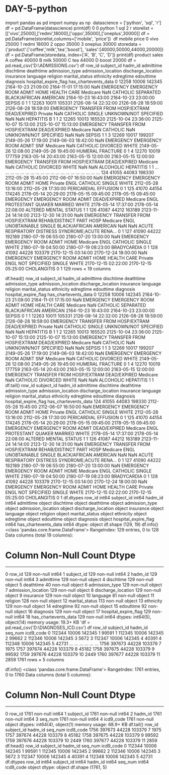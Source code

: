 # DAY-5-python
import pandas as pd
import numpy as np
​
datascience = ['python', 'sql', 'r']
df = pd.DataFrame(datascience)
print(df)
        0
0  python
1     sql
2       r
storelist = [['vivo',25000],['redmi',18000],['oppo',35000],['oneplus',30000]]
df = pd.DataFrame(storelist,columns=['mobile', 'price'])
​
df
mobile	price
0	vivo	25000
1	redmi	18000
2	oppo	35000
3	oneplus	30000
storedata = {'product':['coffee','milk','tea','boost'],
            'sales':[40000,50000,44000,20000]}
df = pd.DataFrame(storedata, index=['A', 'B', 'C', 'D'])
print(df)
  product  sales
A  coffee  40000
B    milk  50000
C     tea  44000
D   boost  20000
df = pd.read_csv('D:\ADMISSIONS.csv')
df
row_id	subject_id	hadm_id	admittime	dischtime	deathtime	admission_type	admission_location	discharge_location	insurance	language	religion	marital_status	ethnicity	edregtime	edouttime	diagnosis	hospital_expire_flag	has_chartevents_data
0	12258	10006	142345	2164-10-23 21:09:00	2164-11-01 17:15:00	NaN	EMERGENCY	EMERGENCY ROOM ADMIT	HOME HEALTH CARE	Medicare	NaN	CATHOLIC	SEPARATED	BLACK/AFRICAN AMERICAN	2164-10-23 16:43:00	2164-10-23 23:00:00	SEPSIS	0	1
1	12263	10011	105331	2126-08-14 22:32:00	2126-08-28 18:59:00	2126-08-28 18:59:00	EMERGENCY	TRANSFER FROM HOSP/EXTRAM	DEAD/EXPIRED	Private	NaN	CATHOLIC	SINGLE	UNKNOWN/NOT SPECIFIED	NaN	NaN	HEPATITIS B	1	1
2	12265	10013	165520	2125-10-04 23:36:00	2125-10-07 15:13:00	2125-10-07 15:13:00	EMERGENCY	TRANSFER FROM HOSP/EXTRAM	DEAD/EXPIRED	Medicare	NaN	CATHOLIC	NaN	UNKNOWN/NOT SPECIFIED	NaN	NaN	SEPSIS	1	1
3	12269	10017	199207	2149-05-26 17:19:00	2149-06-03 18:42:00	NaN	EMERGENCY	EMERGENCY ROOM ADMIT	SNF	Medicare	NaN	CATHOLIC	DIVORCED	WHITE	2149-05-26 12:08:00	2149-05-26 19:45:00	HUMERAL FRACTURE	0	1
4	12270	10019	177759	2163-05-14 20:43:00	2163-05-15 12:00:00	2163-05-15 12:00:00	EMERGENCY	TRANSFER FROM HOSP/EXTRAM	DEAD/EXPIRED	Medicare	NaN	CATHOLIC	DIVORCED	WHITE	NaN	NaN	ALCOHOLIC HEPATITIS	1	1
...	...	...	...	...	...	...	...	...	...	...	...	...	...	...	...	...	...	...	...
124	41055	44083	198330	2112-05-28 15:45:00	2112-06-07 16:50:00	NaN	EMERGENCY	EMERGENCY ROOM ADMIT	HOME	Private	ENGL	CATHOLIC	SINGLE	WHITE	2112-05-28 13:16:00	2112-05-28 17:30:00	PERICARDIAL EFFUSION	0	1
125	41070	44154	174245	2178-05-14 20:29:00	2178-05-15 09:45:00	2178-05-15 09:45:00	EMERGENCY	EMERGENCY ROOM ADMIT	DEAD/EXPIRED	Medicare	ENGL	PROTESTANT QUAKER	MARRIED	WHITE	2178-05-14 17:37:00	2178-05-14 22:08:00	ALTERED MENTAL STATUS	1	1
126	41087	44212	163189	2123-11-24 14:14:00	2123-12-30 14:31:00	NaN	EMERGENCY	TRANSFER FROM HOSP/EXTRAM	REHAB/DISTINCT PART HOSP	Medicare	ENGL	UNOBTAINABLE	SINGLE	BLACK/AFRICAN AMERICAN	NaN	NaN	ACUTE RESPIRATORY DISTRESS SYNDROME;ACUTE RENA...	0	1
127	41090	44222	192189	2180-07-19 06:55:00	2180-07-20 13:00:00	NaN	EMERGENCY	EMERGENCY ROOM ADMIT	HOME	Medicare	ENGL	CATHOLIC	SINGLE	WHITE	2180-07-19 04:50:00	2180-07-19 08:23:00	BRADYCARDIA	0	1
128	41092	44228	103379	2170-12-15 03:14:00	2170-12-24 18:00:00	NaN	EMERGENCY	EMERGENCY ROOM ADMIT	HOME HEALTH CARE	Private	ENGL	NOT SPECIFIED	SINGLE	WHITE	2170-12-15 02:22:00	2170-12-15 05:25:00	CHOLANGITIS	0	1
129 rows × 19 columns

df.head()
row_id	subject_id	hadm_id	admittime	dischtime	deathtime	admission_type	admission_location	discharge_location	insurance	language	religion	marital_status	ethnicity	edregtime	edouttime	diagnosis	hospital_expire_flag	has_chartevents_data
0	12258	10006	142345	2164-10-23 21:09:00	2164-11-01 17:15:00	NaN	EMERGENCY	EMERGENCY ROOM ADMIT	HOME HEALTH CARE	Medicare	NaN	CATHOLIC	SEPARATED	BLACK/AFRICAN AMERICAN	2164-10-23 16:43:00	2164-10-23 23:00:00	SEPSIS	0	1
1	12263	10011	105331	2126-08-14 22:32:00	2126-08-28 18:59:00	2126-08-28 18:59:00	EMERGENCY	TRANSFER FROM HOSP/EXTRAM	DEAD/EXPIRED	Private	NaN	CATHOLIC	SINGLE	UNKNOWN/NOT SPECIFIED	NaN	NaN	HEPATITIS B	1	1
2	12265	10013	165520	2125-10-04 23:36:00	2125-10-07 15:13:00	2125-10-07 15:13:00	EMERGENCY	TRANSFER FROM HOSP/EXTRAM	DEAD/EXPIRED	Medicare	NaN	CATHOLIC	NaN	UNKNOWN/NOT SPECIFIED	NaN	NaN	SEPSIS	1	1
3	12269	10017	199207	2149-05-26 17:19:00	2149-06-03 18:42:00	NaN	EMERGENCY	EMERGENCY ROOM ADMIT	SNF	Medicare	NaN	CATHOLIC	DIVORCED	WHITE	2149-05-26 12:08:00	2149-05-26 19:45:00	HUMERAL FRACTURE	0	1
4	12270	10019	177759	2163-05-14 20:43:00	2163-05-15 12:00:00	2163-05-15 12:00:00	EMERGENCY	TRANSFER FROM HOSP/EXTRAM	DEAD/EXPIRED	Medicare	NaN	CATHOLIC	DIVORCED	WHITE	NaN	NaN	ALCOHOLIC HEPATITIS	1	1
df.tail()
row_id	subject_id	hadm_id	admittime	dischtime	deathtime	admission_type	admission_location	discharge_location	insurance	language	religion	marital_status	ethnicity	edregtime	edouttime	diagnosis	hospital_expire_flag	has_chartevents_data
124	41055	44083	198330	2112-05-28 15:45:00	2112-06-07 16:50:00	NaN	EMERGENCY	EMERGENCY ROOM ADMIT	HOME	Private	ENGL	CATHOLIC	SINGLE	WHITE	2112-05-28 13:16:00	2112-05-28 17:30:00	PERICARDIAL EFFUSION	0	1
125	41070	44154	174245	2178-05-14 20:29:00	2178-05-15 09:45:00	2178-05-15 09:45:00	EMERGENCY	EMERGENCY ROOM ADMIT	DEAD/EXPIRED	Medicare	ENGL	PROTESTANT QUAKER	MARRIED	WHITE	2178-05-14 17:37:00	2178-05-14 22:08:00	ALTERED MENTAL STATUS	1	1
126	41087	44212	163189	2123-11-24 14:14:00	2123-12-30 14:31:00	NaN	EMERGENCY	TRANSFER FROM HOSP/EXTRAM	REHAB/DISTINCT PART HOSP	Medicare	ENGL	UNOBTAINABLE	SINGLE	BLACK/AFRICAN AMERICAN	NaN	NaN	ACUTE RESPIRATORY DISTRESS SYNDROME;ACUTE RENA...	0	1
127	41090	44222	192189	2180-07-19 06:55:00	2180-07-20 13:00:00	NaN	EMERGENCY	EMERGENCY ROOM ADMIT	HOME	Medicare	ENGL	CATHOLIC	SINGLE	WHITE	2180-07-19 04:50:00	2180-07-19 08:23:00	BRADYCARDIA	0	1
128	41092	44228	103379	2170-12-15 03:14:00	2170-12-24 18:00:00	NaN	EMERGENCY	EMERGENCY ROOM ADMIT	HOME HEALTH CARE	Private	ENGL	NOT SPECIFIED	SINGLE	WHITE	2170-12-15 02:22:00	2170-12-15 05:25:00	CHOLANGITIS	0	1
df.dtypes
row_id                   int64
subject_id               int64
hadm_id                  int64
admittime               object
dischtime               object
deathtime               object
admission_type          object
admission_location      object
discharge_location      object
insurance               object
language                object
religion                object
marital_status          object
ethnicity               object
edregtime               object
edouttime               object
diagnosis               object
hospital_expire_flag     int64
has_chartevents_data     int64
dtype: object
df.shape
(129, 19)
df.info()
<class 'pandas.core.frame.DataFrame'>
RangeIndex: 129 entries, 0 to 128
Data columns (total 19 columns):
 #   Column                Non-Null Count  Dtype 
---  ------                --------------  ----- 
 0   row_id                129 non-null    int64 
 1   subject_id            129 non-null    int64 
 2   hadm_id               129 non-null    int64 
 3   admittime             129 non-null    object
 4   dischtime             129 non-null    object
 5   deathtime             40 non-null     object
 6   admission_type        129 non-null    object
 7   admission_location    129 non-null    object
 8   discharge_location    129 non-null    object
 9   insurance             129 non-null    object
 10  language              81 non-null     object
 11  religion              128 non-null    object
 12  marital_status        113 non-null    object
 13  ethnicity             129 non-null    object
 14  edregtime             92 non-null     object
 15  edouttime             92 non-null     object
 16  diagnosis             129 non-null    object
 17  hospital_expire_flag  129 non-null    int64 
 18  has_chartevents_data  129 non-null    int64 
dtypes: int64(5), object(14)
memory usage: 19.3+ KB
'df = pd.read_csv('D:\DIAGNOSES_ICD.csv')
df
row_id	subject_id	hadm_id	seq_num	icd9_code
0	112344	10006	142345	1	99591
1	112345	10006	142345	2	99662
2	112346	10006	142345	3	5672
3	112347	10006	142345	4	40391
4	112348	10006	142345	5	42731
...	...	...	...	...	...
1756	397673	44228	103379	7	1975
1757	397674	44228	103379	8	45182
1758	397675	44228	103379	9	99592
1759	397676	44228	103379	10	2449
1760	397677	44228	103379	11	2859
1761 rows × 5 columns

df.info()
<class 'pandas.core.frame.DataFrame'>
RangeIndex: 1761 entries, 0 to 1760
Data columns (total 5 columns):
 #   Column      Non-Null Count  Dtype 
---  ------      --------------  ----- 
 0   row_id      1761 non-null   int64 
 1   subject_id  1761 non-null   int64 
 2   hadm_id     1761 non-null   int64 
 3   seq_num     1761 non-null   int64 
 4   icd9_code   1761 non-null   object
dtypes: int64(4), object(1)
memory usage: 68.9+ KB
df.tail()
row_id	subject_id	hadm_id	seq_num	icd9_code
1756	397673	44228	103379	7	1975
1757	397674	44228	103379	8	45182
1758	397675	44228	103379	9	99592
1759	397676	44228	103379	10	2449
1760	397677	44228	103379	11	2859
df.head()
row_id	subject_id	hadm_id	seq_num	icd9_code
0	112344	10006	142345	1	99591
1	112345	10006	142345	2	99662
2	112346	10006	142345	3	5672
3	112347	10006	142345	4	40391
4	112348	10006	142345	5	42731
df.dtypes
row_id         int64
subject_id     int64
hadm_id        int64
seq_num        int64
icd9_code     object
dtype: object
df.shape
(1761, 5)
​
